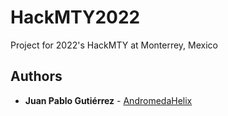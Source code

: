 # HackMTY2022
Project for 2022's HackMTY at Monterrey, Mexico

## Authors

* **Juan Pablo Gutiérrez** - [AndromedaHelix](https://github.com/AndromedaHelix)
